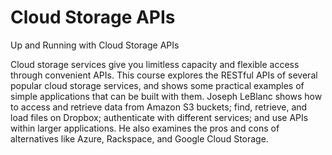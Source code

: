 Cloud Storage APIs
==================

Up and Running with Cloud Storage APIs

Cloud storage services give you limitless capacity and flexible access through convenient APIs. This course explores the RESTful APIs of several popular cloud storage services, and shows some practical examples of simple applications that can be built with them. Joseph LeBlanc shows how to access and retrieve data from Amazon S3 buckets; find, retrieve, and load files on Dropbox; authenticate with different services; and use APIs within larger applications. He also examines the pros and cons of alternatives like Azure, Rackspace, and Google Cloud Storage.
